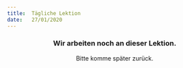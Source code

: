 ```yaml
---
title:  Tägliche Lektion
date:   27/01/2020
---
```


### <center>Wir arbeiten noch an dieser Lektion.</center>
<center>Bitte komme später zurück.</center>
